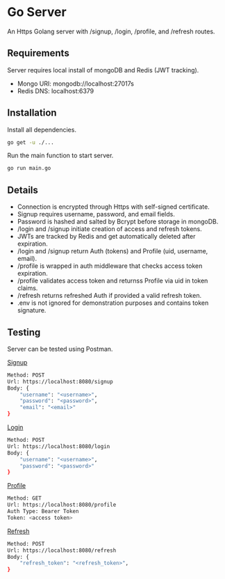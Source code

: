 # Go Server

An Https Golang server with /signup, /login, /profile, and /refresh routes.

## Requirements

Server requires local install of mongoDB and Redis (JWT tracking).

* Mongo URI: mongodb://localhost:27017s
* Redis DNS: localhost:6379

## Installation

Install all dependencies.

```bash
go get -u ./...
```

Run the main function to start server.

```bash
go run main.go
```
## Details

* Connection is encrypted through Https with self-signed certificate.
* Signup requires username, password, and email fields.
* Password is hashed and salted by Bcrypt before storage in mongoDB.
* /login and /signup initiate creation of access and refresh tokens.
* JWTs are tracked by Redis and get automatically deleted after expiration. 
* /login and /signup return Auth (tokens) and Profile (uid, username, email).
* /profile is wrapped in auth middleware that checks access token expiration.
* /profile validates access token and returnss Profile via uid in token claims. 
* /refresh returns refreshed Auth if provided a valid refresh token.
* .env is not ignored for demonstration purposes and contains token signature.

## Testing

Server can be tested using Postman.

<ins>Signup</ins>
```bash
Method: POST
Url: https://localhost:8080/signup
Body: {
    "username": "<username>",
    "password": "<password>",
    "email": "<email>"
}
```
<ins>Login</ins>
```bash
Method: POST
Url: https://localhost:8080/login
Body: {
    "username": "<username>",
    "password": "<password>"
}
```

<ins>Profile</ins>
```bash
Method: GET
Url: https://localhost:8080/profile
Auth Type: Bearer Token
Token: <access token>
```

<ins>Refresh</ins>
```bash
Method: POST
Url: https://localhost:8080/refresh
Body: {
    "refresh_token": "<refresh_token>",
}
```
